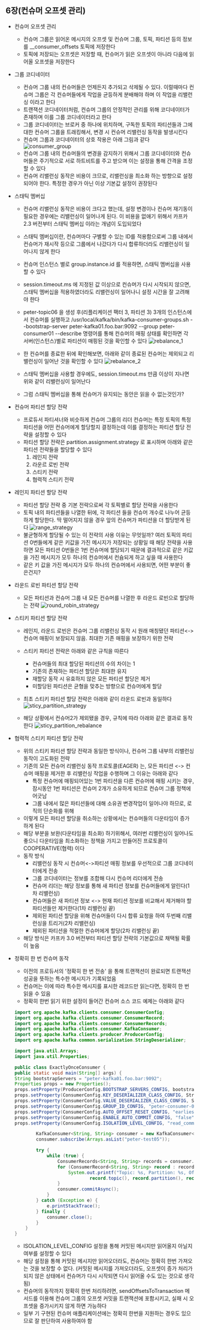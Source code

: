 ## 6장(컨슈머 오프셋 관리)

* 컨슈머 오프셋 관리
  * 컨슈머 그룹은 읽어온 메시지의 오프셋 및 컨슈머 그룹, 토픽, 파티션 등의 정보를  __consumer_offsets 토픽에 저장한다 
  * 토픽에 저장되는 오프셋은 저장할 때, 컨슈머가 읽은 오프셋이 아니라 다음에 읽어올 오프셋을 저장한다

* 그룹 코디네이터
  * 컨슈머 그룹 내의 컨슈머들은 언제든지 추가되고 삭제될 수 있다. 이럴때마다 컨슈머 그룹은 각 컨슈머들에게 작업을 균등하게 분배해야 하며 이 작업을
  리밸런싱 이라고 한다
  * 트랜잭션 코디네이터처럼, 컨슈머 그룹의 안정적인 관리를 위해 코디네이터가 존재하며 이를 그룹 코디네이터라고 한다
  * 그룹 코디네이터는 브로커 중 하나에 위치하며, 구독한 토픽의 파티션들과 그에 대한 컨슈머 그룹을 트래킹해서, 변경 시 컨슈머 리밸런싱 동작을 발생시킨다
  * 컨슈머 그룹과 코디네이터의 상호 작용은 아래 그림과 같다
  ![consumer_group](./picture/consumer_group.PNG)
  * 컨슈머 그룹 내의 컨슈머들의 변경을 감지하기 위해서 그룹 코디네이터와 컨슈머들은 주기적으로 서로 하트비트를 주고 받으며 이는 설정을 통해 간격을 조정할 수 있다
  * 컨슈머 리밸런싱 동작은 비용이 크므로, 리밸런싱을 최소화 하는 방향으로 설정되어야 한다. 특정한 경우가 아닌 이상 기본값 설정이 권장된다
  
* 스태틱 멤버십
  * 컨슈머 리밸런싱 동작은 비용이 크다고 했는데, 설정 변경이나 컨슈머 재기동이 필요한 경우에는 리밸런싱이 일어나게 된다. 이 비용을 없애기 위해서 
  카프카 2.3 버전부터 스태틱 멤버십 이라는 개념이 도입되었다
  * 스태틱 멤버십이란, 컨슈머마다 구별할 수 있는 ID를 적용함으로써 그룹 내에서 컨슈머가 재시작 등으로 그룹에서 나갔다가 다시 합류하더라도 
  리밸런싱이 일어나지 않게 한다
  * 컨슈머 인스턴스 별로 group.instance.id 를 적용하면, 스태틱 멤버십을 사용할 수 있다
  * session.timeout.ms 에 지정된 값 이상으로 컨슈머가 다시 시작되지 않으면, 스태틱 멤버십을 적용하였더라도 리밸런싱이 일어나니 설정 시간을 잘
  고려해야 한다
  * peter-topic06 을 생성 후(리플리케이션 팩터 3, 파티션 3) 3개의 인스턴스에서 컨슈머를 실행하고
    /usr/local/kafka/bin/kafka-consumer-groups.sh --bootstrap-server peter-kafka01.foo.bar:9092 --group peter-consumer01 --describe 명령어를 통해
  컨슈머의 매핑 상태를 확인하면 각 서버(인스턴스)별로 파티션이 매핑된 것을 확인할 수 있다
  ![rebalance_1](./picture/rebalance_1.PNG)
  
  * 한 컨슈머를 종료한 뒤에 확인해보면, 아래와 같이 종료된 컨슈머는 제외되고 리밸런싱이 일어난 것을 확인할 수 있다
  ![rebalance_2](./picture/rebalance_2.PNG)
  
  * 스태틱 멤버십을 사용할 경우에도, session.timeout.ms 만큼 이상이 지나면 위와 같이 리밸런싱이 일어난다
  * 그럼 스태틱 멤버십을 통해 컨슈머가 유지되는 동안은 읽을 수 없는것인가?

* 컨슈머 파티션 할당 전략
  * 프로듀서 파티셔너와 비슷하게 컨슈머 그룹의 리더 컨슈머는 특정 토픽의 특정 파티션을 어떤 컨슈머에게 할당할지 결정하는데
  이를 결정하는 파티션 할당 전략을 설정할 수 있다
  * 파티션 할당 전략은 partition.assignment.strategy 로 표시하며 아래와 같은 파티션 전략들을 할당할 수 있다
    1. 레인지 전략
    2. 라운르 로빈 전략
    3. 스티키 전략
    4. 협력적 스티키 전략
  
* 레인지 파티션 할당 전략
  * 파티션 할당 전략 중 기본 전략으로써 각 토픽별로 할당 전략을 사용한다
  * 토픽 내의 파티션들을 나열한 뒤에, 각 파티션 들을 컨슈머 개수로 나누어 균등하게 할당한다. 딱 떨어지지 않을 경우 앞의 컨슈머가 파티션을 더 할당받게 된다
  ![range_strategy](./picture/range_strategy.PNG)
  * 불균형하게 할당될 수 있는 이 전략의 사용 이유는 무엇일까? 여러 토픽의 파티션 0번들에게 같은 키값을 가진 메시지가 저장되는 상황일 때 해당 전략을 사용하면
  모든 파티션 0번들은 1번 컨슈머에 할당되기 때문에 결과적으로 같은 키값을 가진 메시지가 모두 하나의 컨슈머에서 컨슘되게 하고 싶을 때 사용한다
  * 같은 키 값을 가진 메시지가 모두 하나의 컨슈머에서 사용되면, 어떤 부분이 좋은건지?

* 라운드 로빈 파티션 할당 전략
  * 모든 파티션과 컨슈머 그룹 내 모든 컨슈머를 나열한 후 라운드 로빈으로 할당하는 전략
  ![round_robin_strategy](./picture/round_robin_strategy.PNG) 
  
* 스티키 파티션 할당 전략
  * 레인지, 라운드 로빈은 컨슈머 그룹 리밸런싱 동작 시 원래 매칭됐던 파티션<->컨슈머 매핑이 보장되지 않음. 최대한 기존 매핑을 보장하기 위한 전략
  * 스티키 파티션 전략은 아래와 같은 규칙을 따른다
    * 컨슈머들의 최대 할당된 파티션의 수의 차이는 1
    * 기존의 존재하는 파티션 할당은 최대한 유지
    * 재할당 동작 시 유효하지 않은 모든 파티션 할당은 제거
    * 미할당된 파티션은 균형을 맞추는 방향으로 컨슈머에게 할당
  * 최초 스티키 파티션 할당 전략은 아래와 같이 라운드 로빈과 동일하다
  ![sticy_partition_strategy](./picture/sticky_partition_strategy.PNG) 
  
  * 해당 상황에서 컨슈머2가 제외됐을 경우, 규칙에 따라 아래와 같은 결과로 동작한다
  ![sticy_partition_rebalance](./picture/sticky_partition_rebalance.PNG) 

* 협력적 스티키 파티션 할당 전략
  * 위의 스티키 파티션 할당 전략과 동일한 방식이나, 컨슈머 그룹 내부의 리밸런싱 동작이 고도화된 전략
  * 기존의 모든 컨슈머 리밸런싱 동작 프로토콜(EAGER) 는, 모든 파티션 <-> 컨슈머 매핑을 제거한 후 리밸런싱 작업을 수행하며 그 이유는 아래와 같다
    * 특정 컨슈머에 매핑되어있는 1번 파티션을 다른 컨슈머에 매핑 시키는 경우, 잠시동안 1번 파티션은 컨슈머 2개가 소유하게 되므로 컨슈머 그룹 정책에 어긋남
    * 그룹 내에서 많은 파티션들에 대해 소유권 변경작업이 일어나야 하므로, 로직의 단순화를 위해
  * 이렇게 모든 파티션 할당을 취소하는 상황에서는 컨슈머들의 다운타임이 증가하게 된다
  * 해당 부분을 보완(다운타임을 최소화) 하기위해서, 여러번 리밸런싱이 일어나도 좋으니 다운타임을 최소화하는 정책을 가지고 만들어진 프로토콜이 COOPERATIVE(협력) 이다
  * 동작 방식
    * 리밸런싱 동작 시 컨슈머<->파티션 매핑 정보를 우선적으로 그룹 코디네이터에게 전송
    * 그룹 코디네이터는 정보를 조합해 다시 컨슈머 리더에게 전송
    * 컨슈머 리더는 해당 정보를 통해 새 파티션 정보를 컨슈머들에게 알린다(1차 리밸런싱)
    * 컨슈머들은 새 파티션 정보 <-> 현재 파티션 정보를 비교해서 제거해야 할 파티션들만 제거한다(1차 리밸런싱 끝)
    * 제외된 파티션 할당을 위해 컨슈머들이 다시 합류 요청을 하여 두번째 리밸런싱을 트리거(2차 리밸런싱)
    * 제외된 파티션을 적절한 컨슈머에게 할당(2차 리밸런싱 끝)
  * 해당 방식은 카프카 3.0 버전부터 파티션 할당 전략의 기본값으로 채택될 확률이 높음

* 정확히 한 번 컨슈머 동작
  * 이전의 프로듀서의 '정확히 한 번 전송' 을 통해 트랜잭션이 완료되면 트랜잭션 성공을 뜻하는 특수한 메시지가 기록되었음
  * 컨슈머는 이에 따라 특수한 메시지를 표시한 레코드만 읽는다면, 정확히 한 번 읽을 수 있음
  * 정확히 한번 읽기 위한 설정이 들어간 컨슈머 소스 코드 예제는 아래와 같다
  
  ~~~java
  import org.apache.kafka.clients.consumer.ConsumerConfig;
  import org.apache.kafka.clients.consumer.ConsumerRecord;
  import org.apache.kafka.clients.consumer.ConsumerRecords;
  import org.apache.kafka.clients.consumer.KafkaConsumer;
  import org.apache.kafka.clients.producer.ProducerConfig;
  import org.apache.kafka.common.serialization.StringDeserializer;
  
  import java.util.Arrays;
  import java.util.Properties;
  
  public class ExactlyOnceConsumer {
  public static void main(String[] args) {
  String bootstrapServers = "peter-kafka01.foo.bar:9092";
  Properties props = new Properties();
  props.setProperty(ProducerConfig.BOOTSTRAP_SERVERS_CONFIG, bootstrapServers);
  props.setProperty(ConsumerConfig.KEY_DESERIALIZER_CLASS_CONFIG, StringDeserializer.class.getName());
  props.setProperty(ConsumerConfig.VALUE_DESERIALIZER_CLASS_CONFIG, StringDeserializer.class.getName());
  props.setProperty(ConsumerConfig.GROUP_ID_CONFIG, "peter-consumer-01");
  props.setProperty(ConsumerConfig.AUTO_OFFSET_RESET_CONFIG, "earliest");
  props.setProperty(ConsumerConfig.ENABLE_AUTO_COMMIT_CONFIG, "false");
  props.setProperty(ConsumerConfig.ISOLATION_LEVEL_CONFIG, "read_committed"); // 정확히 한번 전송을 위한 설정
  
          KafkaConsumer<String, String> consumer = new KafkaConsumer<>(props);
          consumer.subscribe(Arrays.asList("peter-test05"));
  
          try {
              while (true) {
                  ConsumerRecords<String, String> records = consumer.poll(1000);
                  for (ConsumerRecord<String, String> record : records) {
                      System.out.printf("Topic: %s, Partition: %s, Offset: %d, Key: %s, Value: %s\n",
                              record.topic(), record.partition(), record.offset(), record.key(), record.value());
                  }
                  consumer.commitAsync();
              }
          } catch (Exception e) {
              e.printStackTrace();
          } finally {
              consumer.close();
          }
      }
  }
  ~~~
  * ISOLATION_LEVEL_CONFIG 설정을 통해 커밋된 메시지만 읽어올지 아닐지 여부를 설정할 수 있다
  * 해당 설정을 통해 커밋된 메시지만 읽어오더라도, 컨슈머는 정확히 한번 가져오는 것을 보장할 수 없다.
  (커밋된 메시지를 가져오더라도, 오프셋이 증가 처리가 되지 않은 상태에서 컨슈머가 다시 시작되면 다시 읽어올 수도 있는 것으로 생각됨)
  * 컨슈머의 동작까지 정확히 한번 처리하려면, sendOffsetsToTransaction 메서드를 이용해 컨슈머 그룹의 오프셋 커밋을 트랜잭션에 포함시키고, 실패 시 
  오프셋을 증가시키지 않게 하면 가능하다
  * 일부 기 구현된 컨슈머 애플리케이션에는 정확히 한번을 지원하는 경우도 있으므로 잘 판단하여 사용하여야 함